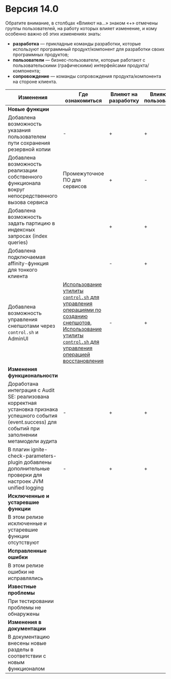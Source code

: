 # Версия 14.0

Обратите внимание, в столбцах «Влияют на...» знаком «+» отмечены группы пользователей, на работу которых влияет изменение, и кому особенно важно об этих изменениях знать:

-   **разработка** — прикладные команды разработки, которые используют программный продукт/компонент для разработки своих программных продуктов;
-   **пользователи** — бизнес-пользователи, которые работают с пользовательскими (графическими) интерфейсами продукта/компонента;
-   **сопровождение** — команды сопровождения продукта/компонента на стороне клиента.

| Изменения | Где ознакомиться | Влияют на разработку | Влияют на пользователей | Влияют на сопровождение |
|---|---|---|---|---|
| **Новые функции** | | | | |
| Добавлена возможность указания пользователем пути сохранения резервной копии | - | + | + | + |
| Добавлена возможность реализации собственного функционала вокруг непосредственного вызова сервиса | Промежуточное ПО для сервисов | + | - | - |
| Добавлена возможность задать партицию в индексных запросах (index queries) |  | + | + | + |
| Добавлена подключаемая affinity-функция для тонкого клиента |  | - | + | - |
| Добавлена возможность управления снепшотами через `control.sh` и AdminUI | [Использование утилиты `control.sh` для управления операциями по созданию снепшотов](../../administration-guide/md/administration-scenarios.md), [Использование утилиты `control.sh` для управления операцией восстановления](../../administration-guide/md/administration-scenarios.md) | - | + | + |
| **Изменения функциональности** | | | | |
| Доработана интеграция с Audit SE: реализована корректная установка признака успешного события (event.success) для событий при заполнении метамодели аудита | - | + | + | + |
| В плагин ignite-check-parameters-plugin добавлены дополнительные проверки для настроек JVM unified logging | - | + | + | + |
| **Исключенные и устаревшие функции** | | | | |
| В этом релизе исключенные и устаревшие функции отсутствуют | | | | |
| **Исправленные ошибки** | | | | |
| В этом релизе ошибки не исправлялись | | | | |
| **Известные проблемы** | | | | |
| При тестировании проблемы не обнаружены | | | | |
| **Изменения в документации** | | | | |
| В документацию внесены новые разделы в соответствии с новым функционалом | | | | |
